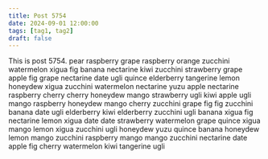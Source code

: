 ```yaml
---
title: Post 5754
date: 2024-09-01 12:00:00
tags: [tag1, tag2]
draft: false
---
```

This is post 5754.
pear
raspberry
grape
raspberry
orange
zucchini
watermelon
xigua
fig
banana
nectarine
kiwi
zucchini
strawberry
grape
apple
fig
grape
nectarine
date
ugli
quince
elderberry
tangerine
lemon
honeydew
xigua
zucchini
watermelon
nectarine
yuzu
apple
nectarine
raspberry
cherry
cherry
honeydew
mango
strawberry
ugli
kiwi
apple
ugli
mango
raspberry
honeydew
mango
cherry
zucchini
grape
fig
fig
zucchini
banana
date
ugli
elderberry
kiwi
elderberry
zucchini
ugli
banana
xigua
fig
nectarine
lemon
xigua
date
date
strawberry
watermelon
grape
quince
xigua
mango
lemon
xigua
zucchini
ugli
honeydew
yuzu
quince
banana
honeydew
lemon
mango
zucchini
raspberry
mango
mango
zucchini
nectarine
date
apple
fig
cherry
watermelon
kiwi
tangerine
ugli
